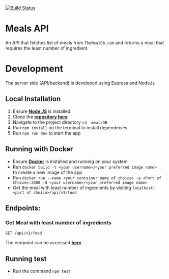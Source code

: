 [![Build Status](https://travis-ci.org/cwizard2011/mealsDB.svg?branch=master)](https://travis-ci.org/cwizard2011/mealsDB)

# Meals API
An API that fetches list of meals from `TheMealDb.com` and returns a meal that requires the least number of ingredient.

# Development
The server side (API/backend) is developed using Express and NodeJs


## Local Installation
1. Ensure [**Node JS**](https://nodejs.org/en/) is installed.
2. Clone the [**repository here**](https://github.com/cwizard2011/mealsDB.git)
4. Navigate to the project directory `cd  mealsDB`
5. Run `npm install` on the terminal to install dependecies
6. Run `npm run dev` to start the app

## Running with Docker

- Ensure [**Docker**](https://www.docker.com/) is installed and running on your system
- Run `docker build -t <your username>/<your preferred image name> .` to create a new image of the app
- Run `docker run --name <your container name of choice> -p <Port of Choice>:3000 -d <your username>/<your preferred image name>`
- Get the meal with least number of ingredients by visiting `localhost:<port of choice>/api/v1/food`

Endpoints:
----------

### Get Meal with least number of ingredients

`GET /api/v1/food`

The endpoint can be accessed [**here**](https://mealsdbapp.herokuapp.com/api/v1/food)

## Running test

- Run the command `npm test`

